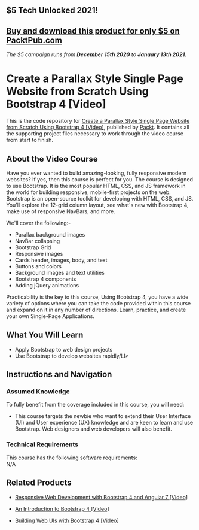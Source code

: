 ## $5 Tech Unlocked 2021!
[Buy and download this product for only $5 on PacktPub.com](https://www.packtpub.com/)
-----
*The $5 campaign         runs from __December 15th 2020__ to __January 13th 2021.__*




# Create a Parallax Style Single Page Website from Scratch Using Bootstrap 4 [Video]
This is the code repository for [Create a Parallax Style Single Page Website from Scratch Using Bootstrap 4 [Video]](https://www.packtpub.com/web-development/create-parallax-style-single-page-website-scratch-using-bootstrap-4-video), published by [Packt](https://www.packtpub.com/?utm_source=github). It contains all the supporting project files necessary to work through the video course from start to finish.
## About the Video Course
Have you ever wanted to build amazing-looking, fully responsive modern websites? If yes, then this course is perfect for you. The course is designed to use Bootstrap. It is the most popular HTML, CSS, and JS framework in the world for building responsive, mobile-first projects on the web. Bootstrap is an open-source toolkit for developing with HTML, CSS, and JS. You'll explore the 12-grid column layout, see what's new with Bootstrap 4, make use of responsive NavBars, and more.

We'll cover the following:-
<DIV class=book-info-will-learn-text>
<UL>
    <LI>Parallax background images</LI>
    <LI>NavBar collapsing</LI>
    <LI>Bootstrap Grid</LI>
    <LI>Responsive images</LI>
    <LI>Cards header, images, body, and text</LI>
    <LI>Buttons and colors</LI>
    <LI>Background images and text utilities</LI>
    <LI>Bootstrap 4 components</LI>
    <LI>Adding jQuery animations </LI>
</UL></DIV>
Practicability is the key to this course, Using Bootstrap 4, you have a wide variety of options where you can take the code provided within this course and expand on it in any number of directions. Learn, practice, and create your own Single-Page Applications.


<H2>What You Will Learn</H2>
<DIV class=book-info-will-learn-text>
<UL>
<LI>Apply Bootstrap to web design projects </LI>
<LI>Use Bootstrap to develop websites rapidly/LI>
</UL></DIV>

## Instructions and Navigation
### Assumed Knowledge
To fully benefit from the coverage included in this course, you will need:<br/>
<DIV class=book-info-will-learn-text>
<UL>
<LI>This course targets the newbie who want to extend their User Interface (UI) and User experience (UX) knowledge and are keen to learn and use Bootstrap. Web designers and web developers will also benefit.</LI>
</UL>
<DIV>

### Technical Requirements
This course has the following software requirements:<br/>
N/A

## Related Products
* [Responsive Web Development with Bootstrap 4 and Angular 7 [Video]](https://www.packtpub.com/web-development/responsive-web-development-bootstrap-4-and-angular-7-video)

* [An Introduction to Bootstrap 4 [Video]](https://www.packtpub.com/web-development/introduction-bootstrap-4-video)

* [Building Web UIs with Bootstrap 4 [Video]](https://www.packtpub.com/web-development/building-web-uis-bootstrap-4-video)
